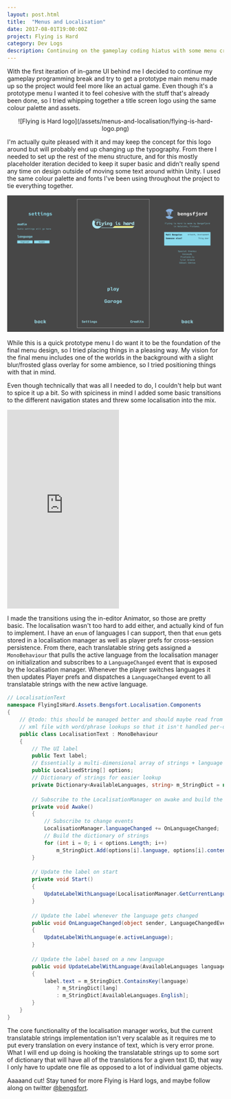 ```yaml
---
layout: post.html
title:  "Menus and Localisation"
date: 2017-08-01T19:00:00Z
project: Flying is Hard
category: Dev Logs
description: Continuing on the gameplay coding hiatus with some menu creation and a dash of localisation.
---
```


With the first iteration of in-game UI behind me I decided to continue my gameplay programming break and try to get a prototype main menu made up so the project would feel more like an actual game. Even though it's a prototype menu I wanted it to feel cohesive with the stuff that's already been done, so I tried whipping together a title screen logo using the same colour palette and assets.

<center>
![Flying is Hard logo](/assets/menus-and-localisation/flying-is-hard-logo.png)
</center>

I'm actually quite pleased with it and may keep the concept for this logo around but will probably end up changing up the typography. From there I needed to set up the rest of the menu structure, and for this mostly placeholder iteration decided to keep it super basic and didn't really spend any time on design outside of moving some text around within Unity. I used the same colour palette and fonts I've been using throughout the project to tie everything together.

![Menus](/assets/menus-and-localisation/menus.png)

While this is a quick prototype menu I do want it to be the foundation of the final menu design, so I tried placing things in a pleasing way. My vision for the final menu includes one of the worlds in the background with a slight blur/frosted glass overlay for some ambience, so I tried positioning things with that in mind.

Even though technically that was all I needed to do, I couldn't help but want to spice it up a bit. So with spiciness in mind I added some basic transitions to the different navigation states and threw some localisation into the mix.

<div class="streamable-container" style="max-width: 260px;">
	<div style="width:100%;height:0px;position:relative;padding-bottom:177.867%;"><iframe src="https://streamable.com/s/555dd/tqgmse" frameborder="0" width="100%" height="100%" allowfullscreen style="width:100%;height:100%;position:absolute;left:0px;top:0px;overflow:hidden;"></iframe></div>
</div>

I made the transitions using the in-editor Animator, so those are pretty basic. The localisation wasn't too hard to add either, and actually kind of fun to implement. I have an `enum` of languages I can support, then that `enum` gets stored in a localisation manager as well as player prefs for cross-session persistence. From there, each translatable string gets assigned a `MonoBehaviour` that pulls the active language from the localisation manager on initialization and subscribes to a `LanguageChanged` event that is exposed by the localisation manager. Whenever the player switches languages it then updates Player prefs and dispatches a `LanguageChanged` event to all translatable strings with the new active language.

```csharp
// LocalisationText
namespace FlyingIsHard.Assets.Bengsfort.Localisation.Components
{
    // @todo: this should be managed better and should maybe read from a json or 
    // xml file with word/phrase lookups so that it isn't handled per-object in-editor.
    public class LocalisationText : MonoBehaviour
    {
		// The UI label
        public Text label;
		// Essentially a multi-dimensional array of strings + language ID
        public LocalisedString[] options;
		// Dictionary of strings for easier lookup
        private Dictionary<AvailableLanguages, string> m_StringDict = new Dictionary<AvailableLanguages, string>();

		// Subscribe to the LocalisationManager on awake and build the string dictionary
        private void Awake()
        {
            // Subscribe to change events
            LocalisationManager.languageChanged += OnLanguageChanged;
            // Build the dictionary of strings
            for (int i = 0; i < options.Length; i++)
                m_StringDict.Add(options[i].language, options[i].content);
        }

		// Update the label on start
        private void Start()
        {
            UpdateLabelWithLanguage(LocalisationManager.GetCurrentLanguage());
        }

		// Update the label whenever the language gets changed
        public void OnLanguageChanged(object sender, LanguageChangedEventArgs e)
        {
            UpdateLabelWithLanguage(e.activeLanguage);
        }

        // Update the label based on a new language
        public void UpdateLabelWithLanguage(AvailableLanguages language)
        {
            label.text = m_StringDict.ContainsKey(language)
                ? m_StringDict[lang]
                : m_StringDict[AvailableLanguages.English];
        }
    }
}
```

The core functionality of the localisation manager works, but the current translatable strings implementation isn't very scalable as it requires me to put every translation on every instance of text, which is very error prone. What I will end up doing is hooking the translatable strings up to some sort of dictionary that will have all of the translations for a given text ID, that way I only have to update one file as opposed to a lot of individual game objects.

Aaaaand cut! Stay tuned for more Flying is Hard logs, and maybe follow along on twitter [@bengsfort](https://twitter.com/bengsfort).